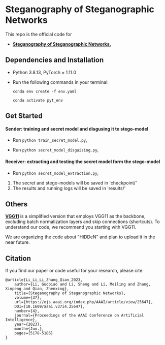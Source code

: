 # Steganography of Steganographic Networks
This repo is the official code for

* [**Steganography of Steganographic Networks.**](https://ojs.aaai.org/index.php/AAAI/article/view/25647) 

## Dependencies and Installation
- Python 3.8.13, PyTorch = 1.11.0
- Run the following commands in your terminal:

  `conda env create -f env.yaml`

  `conda activate pyt_env`


## Get Started
#### Sender: training and secret model and disgusing it to stego-model

- Run `python train_secret_model.py`,

- Run `python secret_model_disguising.py`,

#### Receiver: extracting and testing the secret model form the stego-model

- Run `python secret_model_extraction.py`,


1. The secret and stego-models will be saved in 'checkpoint/'
2. The results and running logs will be saved in 'results/'

## Others
[**VGG11**](https://github.com/albblgb/SSN/tree/main/VGG11) is a simplified version that employs VGG11 as the backbone, excluding batch normalization layers and skip connections (shortcuts). To understand our code, we recommend you starting with VGG11.

We are organizing the code about "HiDDeN" and plan to upload it in the near future.

## Citation
If you find our paper or code useful for your research, please cite:
```
@article{Li_Li_Li_Zhang_Qian_2023,
    author={Li, Guobiao and Li, Sheng and Li, Meiling and Zhang, Xinpeng and Qian, Zhenxing},
    title={Steganography of Steganographic Networks},
    volume={37},
    url={https://ojs.aaai.org/index.php/AAAI/article/view/25647},
    DOI={10.1609/aaai.v37i4.25647},
    number={4},
    journal={Proceedings of the AAAI Conference on Artificial Intelligence},
    year={2023},
    month={Jun.},
    pages={5178-5186}
}
```
